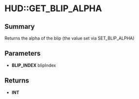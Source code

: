 # HUD::GET_BLIP_ALPHA

## Summary
Returns the alpha of the blip (the value set via SET_BLIP_ALPHA)

## Parameters
* **BLIP_INDEX** blipIndex

## Returns
* **INT**
